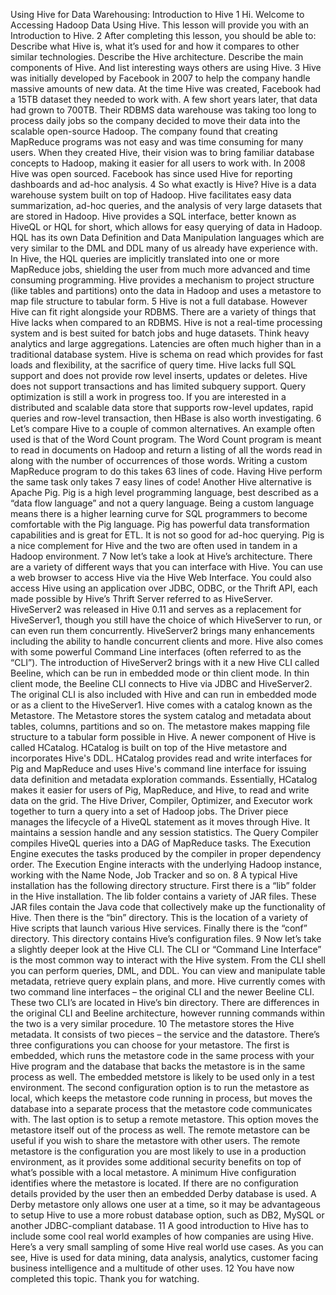 Using Hive for Data Warehousing: Introduction to Hive
1
Hi. Welcome to Accessing Hadoop Data Using Hive. This lesson will provide you with
an Introduction to Hive.
2
After completing this lesson, you should be able to:
Describe what Hive is, what it’s used for and how it compares to other similar
technologies.
Describe the Hive architecture.
Describe the main components of Hive.
And list interesting ways others are using Hive.
3
Hive was initially developed by Facebook in 2007 to help the company handle massive
amounts of new data. At the time Hive was created, Facebook had a 15TB dataset they
needed to work with. A few short years later, that data had grown to 700TB.
Their RDBMS data warehouse was taking too long to process daily jobs so the company
decided to move their data into the scalable open-source Hadoop.
The company found that creating MapReduce programs was not easy and was time
consuming for many users.
When they created Hive, their vision was to bring familiar database concepts to Hadoop,
making it easier for all users to work with.
In 2008 Hive was open sourced. Facebook has since used Hive for reporting dashboards
and ad-hoc analysis.
4
So what exactly is Hive? Hive is a data warehouse system built on top of Hadoop. Hive
facilitates easy data summarization, ad-hoc queries, and the analysis of very large
datasets that are stored in Hadoop.
Hive provides a SQL interface, better known as HiveQL or HQL for short, which allows
for easy querying of data in Hadoop. HQL has its own Data Definition and Data
Manipulation languages which are very similar to the DML and DDL many of us already
have experience with.
In Hive, the HQL queries are implicitly translated into one or more MapReduce jobs,
shielding the user from much more advanced and time consuming programming.
Hive provides a mechanism to project structure (like tables and partitions) onto the data
in Hadoop and uses a metastore to map file structure to tabular form.
5
Hive is not a full database. However Hive can fit right alongside your RDBMS. There are
a variety of things that Hive lacks when compared to an RDBMS. 
Hive is not a real-time processing system and is best suited for batch jobs and huge
datasets. Think heavy analytics and large aggregations. Latencies are often much higher
than in a traditional database system. Hive is schema on read which provides for fast
loads and flexibility, at the sacrifice of query time.
Hive lacks full SQL support and does not provide row level inserts, updates or deletes.
Hive does not support transactions and has limited subquery support. Query optimization
is still a work in progress too.
If you are interested in a distributed and scalable data store that supports row-level
updates, rapid queries and row-level transaction, then HBase is also worth investigating.
6
Let’s compare Hive to a couple of common alternatives. An example often used is that of
the Word Count program. The Word Count program is meant to read in documents on
Hadoop and return a listing of all the words read in along with the number of occurrences
of those words. Writing a custom MapReduce program to do this takes 63 lines of code.
Having Hive perform the same task only takes 7 easy lines of code!
Another Hive alternative is Apache Pig. Pig is a high level programming language, best
described as a “data flow language” and not a query language. Being a custom language
means there is a higher learning curve for SQL programmers to become comfortable with
the Pig language. Pig has powerful data transformation capabilities and is great for ETL.
It is not so good for ad-hoc querying. Pig is a nice complement for Hive and the two are
often used in tandem in a Hadoop environment.
7
Now let’s take a look at Hive’s architecture. There are a variety of different ways that
you can interface with Hive.
You can use a web browser to access Hive via the Hive Web Interface.
You could also access Hive using an application over JDBC, ODBC, or the Thrift API,
each made possible by Hive’s Thrift Server referred to as HiveServer. HiveServer2 was
released in Hive 0.11 and serves as a replacement for HiveServer1, though you still have
the choice of which HiveServer to run, or can even run them concurrently. HiveServer2
brings many enhancements including the ability to handle concurrent clients and more.
Hive also comes with some powerful Command Line interfaces (often referred to as the
“CLI”). The introduction of HiveServer2 brings with it a new Hive CLI called Beeline,
which can be run in embedded mode or thin client mode. In thin client mode, the Beeline
CLI connects to Hive via JDBC and HiveServer2. The original CLI is also included with
Hive and can run in embedded mode or as a client to the HiveServer1.
Hive comes with a catalog known as the Metastore. The Metastore stores the system
catalog and metadata about tables, columns, partitions and so on. The metastore makes
mapping file structure to a tabular form possible in Hive. 
A newer component of Hive is called HCatalog. HCatalog is built on top of the Hive
metastore and incorporates Hive's DDL. HCatalog provides read and write interfaces for
Pig and MapReduce and uses Hive's command line interface for issuing data definition
and metadata exploration commands. Essentially, HCatalog makes it easier for users of
Pig, MapReduce, and Hive, to read and write data on the grid.
The Hive Driver, Compiler, Optimizer, and Executor work together to turn a query into a
set of Hadoop jobs.
The Driver piece manages the lifecycle of a HiveQL statement as it moves through Hive.
It maintains a session handle and any session statistics.
The Query Compiler compiles HiveQL queries into a DAG of MapReduce tasks.
The Execution Engine executes the tasks produced by the compiler in proper dependency
order. The Execution Engine interacts with the underlying Hadoop instance, working
with the Name Node, Job Tracker and so on.
8
A typical Hive installation has the following directory structure. First there is a “lib”
folder in the Hive installation. The lib folder contains a variety of JAR files. These JAR
files contain the Java code that collectively make up the functionality of Hive.
Then there is the “bin” directory. This is the location of a variety of Hive scripts that
launch various Hive services.
Finally there is the “conf” directory. This directory contains Hive’s configuration files.
9
Now let’s take a slightly deeper look at the Hive CLI. The CLI or “Command Line
Interface” is the most common way to interact with the Hive system. From the CLI shell
you can perform queries, DML, and DDL. You can view and manipulate table metadata,
retrieve query explain plans, and more. Hive currently comes with two command line
interfaces – the original CLI and the newer Beeline CLI. These two CLI’s are located in
Hive’s bin directory. There are differences in the original CLI and Beeline architecture,
however running commands within the two is a very similar procedure.
10
The metastore stores the Hive metadata. It consists of two pieces – the service and the
datastore. There’s three configurations you can choose for your metastore. The first is
embedded, which runs the metastore code in the same process with your Hive program
and the database that backs the metastore is in the same process as well. The embedded
metstore is likely to be used only in a test environment.
The second configuration option is to run the metastore as local, which keeps the
metastore code running in process, but moves the database into a separate process that the
metastore code communicates with.
The last option is to setup a remote metastore. This option moves the metastore itself out
of the process as well. The remote metastore can be useful if you wish to share the
metastore with other users. The remote metastore is the configuration you are most likely 
to use in a production environment, as it provides some additional security benefits on
top of what’s possible with a local metastore.
A minimum Hive configuration identifies where the metastore is located. If there are no
configuration details provided by the user then an embedded Derby database is used. A
Derby metastore only allows one user at a time, so it may be advantageous to setup Hive
to use a more robust database option, such as DB2, MySQL or another JDBC-compliant
database.
11
A good introduction to Hive has to include some cool real world examples of how
companies are using Hive. Here’s a very small sampling of some Hive real world use
cases.
As you can see, Hive is used for data mining, data analysis, analytics, customer facing
business intelligence and a multitude of other uses.
12
You have now completed this topic. Thank you for watching. 
